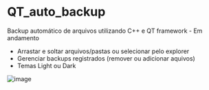 # QT_auto_backup
Backup automático de arquivos utilizando C++ e QT framework - Em andamento

- Arrastar e soltar arquivos/pastas ou selecionar pelo explorer
- Gerenciar backups registrados (remover ou adicionar aquivos)
- Temas Light ou Dark

![image](https://user-images.githubusercontent.com/39657511/172063606-edfd2fc4-11b6-4fdd-b543-744e2dbaa484.png)
